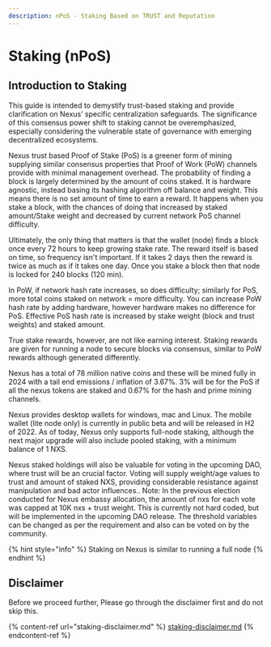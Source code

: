```yaml
---
description: nPoS - Staking Based on TRUST and Reputation
---
```


# Staking (nPoS)

## **Introduction to Staking**

This guide is intended to demystify trust-based staking and provide clarification on Nexus’ specific centralization safeguards. The significance of this consensus power shift to staking cannot be overemphasized, especially considering the vulnerable state of governance with emerging decentralized ecosystems.

Nexus trust based Proof of Stake (PoS) is a greener form of mining supplying similar consensus properties that Proof of Work (PoW) channels provide with minimal management overhead. The probability of finding a block is largely determined by the amount of coins staked. It is hardware agnostic, instead basing its hashing algorithm off balance and weight. This means there is no set amount of time to earn a reward. It happens when you stake a block, with the chances of doing that increased by staked amount/Stake weight and decreased by current network PoS channel difficulty.

Ultimately, the only thing that matters is that the wallet (node) finds a block once every 72 hours to keep growing stake rate. The reward itself is based on time, so frequency isn't important. If it takes 2 days then the reward is twice as much as if it takes one day. Once you stake a block then that node is locked for 240 blocks (120 min).

In PoW, if network hash rate increases, so does difficulty; similarly for PoS, more total coins staked on network = more difficulty. You can increase PoW hash rate by adding hardware, however hardware makes no difference for PoS. Effective PoS hash rate is increased by stake weight (block and trust weights) and staked amount.

True stake rewards, however, are not like earning interest. Staking rewards are given for running a node to secure blocks via consensus, similar to PoW rewards although generated differently.

Nexus has a total of 78 million native coins and these will be mined fully in 2024 with a tail end emissions / inflation of 3.67%. 3% will be for the PoS if all the nexus tokens are staked and 0.67% for the hash and prime mining channels.

Nexus provides desktop wallets for windows, mac and Linux. The mobile wallet (lite node only) is currently in public beta and will be released in H2 of 2022. As of today, Nexus only supports full-node staking, although the next major upgrade will also include pooled staking, with a minimum balance of 1 NXS.

Nexus staked holdings will also be valuable for voting in the upcoming DAO, where trust will be an crucial factor. Voting will supply weight/age values to trust and amount of staked NXS, providing considerable resistance against manipulation and bad actor influences.. Note: In the previous election conducted for Nexus embassy allocation, the amount of nxs for each vote was capped at 10K nxs + trust weight. This is currently not hard coded, but will be implemented in the upcoming DAO release. The threshold variables can be changed as per the requirement and also can be voted on by the community.

{% hint style="info" %}
Staking on Nexus is similar to running a full node
{% endhint %}

## Disclaimer

Before we proceed further, Please go through the disclaimer first and do not skip this.

{% content-ref url="staking-disclaimer.md" %}
[staking-disclaimer.md](staking-disclaimer.md)
{% endcontent-ref %}

